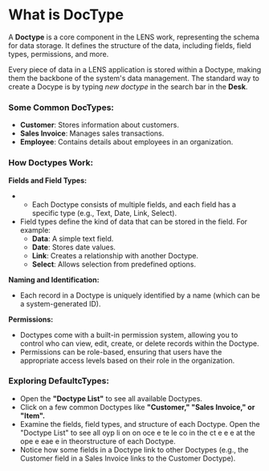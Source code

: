 # What is DocType

A **Doctype** is a core component in the LENS work, representing the schema for data storage. It defines the structure of the data, including fields, field types, permissions, and more.

Every piece of data in a LENS application is stored within a Doctype, making them the backbone of the system's data management. The standard way to create a Docype is by typing _new doctype_ in the search bar in the **Desk**.

### Some Common DocTypes:

-   **Customer**: Stores information about customers.
-   **Sales Invoice**: Manages sales transactions.
-   **Employee**: Contains details about employees in an organization.

### How Doctypes Work:

**Fields and Field Types:**

-   -   Each Doctype consists of multiple fields, and each field has a specific type (e.g., Text, Date, Link, Select).
-   Field types define the kind of data that can be stored in the field. For example:
    -   **Data**: A simple text field.
    -   **Date**: Stores date values.
    -   **Link**: Creates a relationship with another Doctype.
    -   **Select**: Allows selection from predefined options.

**Naming and Identification:**

-   Each record in a Doctype is uniquely identified by a name (which can be a system-generated ID).

**Permissions:**

-   Doctypes come with a built-in permission system, allowing you to control who can view, edit, create, or delete records within the Doctype.
-   Permissions can be role-based, ensuring that users have the appropriate access levels based on their role in the organization.

### Exploring DefaultcTypes:

 - Open the **"Doctype List"** to see all available Doctypes.
 -  Click on a few common Doctypes like **"Customer," "Sales Invoice," or "Item".**
-   Examine the fields, field types, and structure of each Doctype.
Open the "Doctype List" to see all  oyp    li on   on oce e te le co in the ct
 e e e  at   the ope e eae e in theorstructure of each Doctype.
- Notice how some fields in a Doctype link to other Doctypes (e.g., the Customer field in a Sales Invoice links to the Customer Doctype).
<!--stackedit_data:
eyJoaXN0b3J5IjpbLTUzODY2Mjc0MCwtMTkwMTgwMTEwMSwyMD
g1MjIwMDEsMTk0ODc0MDU2LC0xNzAwMTU4OTk2LDEzMjM2OTMx
NCwxNzA0NTc5MjQsMjE3MDkzODEwXX0=
-->